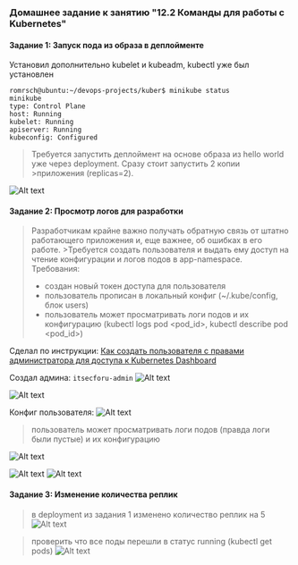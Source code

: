 ### Домашнее задание к занятию "12.2 Команды для работы с Kubernetes"

#### Задание 1: Запуск пода из образа в деплойменте

Установил дополнительно kubelet и kubeadm,  kubectl уже был установлен 
```
romrsch@ubuntu:~/devops-projects/kuber$ minikube status
minikube
type: Control Plane
host: Running
kubelet: Running
apiserver: Running
kubeconfig: Configured
```
>Требуется запустить деплоймент на основе образа из hello world уже через deployment. Сразу стоит запустить 2 копии >приложения (replicas=2).

![Alt text](https://i.ibb.co/ct8LWdZ/Screenshot-3.jpg)

#### Задание 2: Просмотр логов для разработки
>Разработчикам крайне важно получать обратную связь от штатно работающего приложения и, еще важнее, об ошибках в его работе. >Требуется создать пользователя и выдать ему доступ на чтение конфигурации и логов подов в app-namespace.
>Требования:
>* создан новый токен доступа для пользователя
>* пользователь прописан в локальный конфиг (~/.kube/config, блок users)
>* пользователь может просматривать логи подов и их конфигурацию (kubectl logs pod <pod_id>, kubectl describe pod <pod_id>)

Сделал по инструкции:
[Как создать пользователя с правами администратора для доступа к Kubernetes Dashboard](https://itsecforu.ru/2020/01/30/%E2%98%B8%EF%B8%8F-%D0%BA%D0%B0%D0%BA-%D1%81%D0%BE%D0%B7%D0%B4%D0%B0%D1%82%D1%8C-%D0%BF%D0%BE%D0%BB%D1%8C%D0%B7%D0%BE%D0%B2%D0%B0%D1%82%D0%B5%D0%BB%D1%8F-%D1%81-%D0%BF%D1%80%D0%B0%D0%B2%D0%B0%D0%BC/)

Создал админа: ```itsecforu-admin```
![Alt text](https://i.ibb.co/bBdkP5n/Screenshot-6.jpg)

![Alt text](https://i.ibb.co/9gsHKQ7/Screenshot-8.jpg)

Конфиг пользователя:
![Alt text](https://i.ibb.co/dW5x52P/Screenshot-5.jpg)

> пользователь может просматривать логи подов (правда логи были пустые) и их конфигурацию

![Alt text](https://i.ibb.co/q05nmfK/Screenshot-11.jpg)

![Alt text](https://i.ibb.co/HnMz6J2/Screenshot-12.jpg)
![Alt text](https://i.ibb.co/FHNf5Zc/Screenshot-13.jpg)

#### Задание 3: Изменение количества реплик
> в deployment из задания 1 изменено количество реплик на 5
![Alt text](https://i.ibb.co/pxKxHb4/Screenshot-14.jpg)

> проверить что все поды перешли в статус running (kubectl get pods)
![Alt text](https://i.ibb.co/KKVr1F6/Screenshot-15.jpg)
